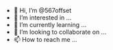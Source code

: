 - 👋 Hi, I’m @567offset
- 👀 I’m interested in ...
- 🌱 I’m currently learning ...
- 💞️ I’m looking to collaborate on ...
- 📫 How to reach me ...

<!---
567offset/567offset is a ✨ special ✨ repository because its `README.md` (this file) appears on your GitHub profile.
You can click the Preview link to take a look at your changes.
--->
